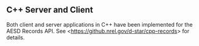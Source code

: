 ## C++ Server and Client

Both client and server applications in C++ have been implemented for the AESD Records API.  See <<https://github.nrel.gov/d-star/cpp-records>> for details.
